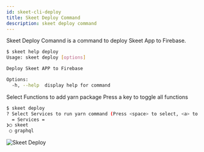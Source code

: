 ```yaml
---
id: skeet-cli-deploy
title: Skeet Deploy Command
description: skeet deploy command
---
```


Skeet Deploy Comannd is a command to deploy Skeet App to Firebase.

```bash
$ skeet help deploy
Usage: skeet deploy [options]

Deploy Skeet APP to Firebase

Options:
  -h, --help  display help for command
```

Select Functions to add yarn package
Press a key to toggle all functions

```bash
$ skeet deploy
? Select Services to run yarn command (Press <space> to select, <a> to toggle all, <i> to invert selection, and <enter> to proceed)
  = Services =
❯◯ skeet
 ◯ graphql
```

![Skeet Deploy](https://storage.googleapis.com/skeet-assets/animation/skeet-deploy-compressed.gif)
